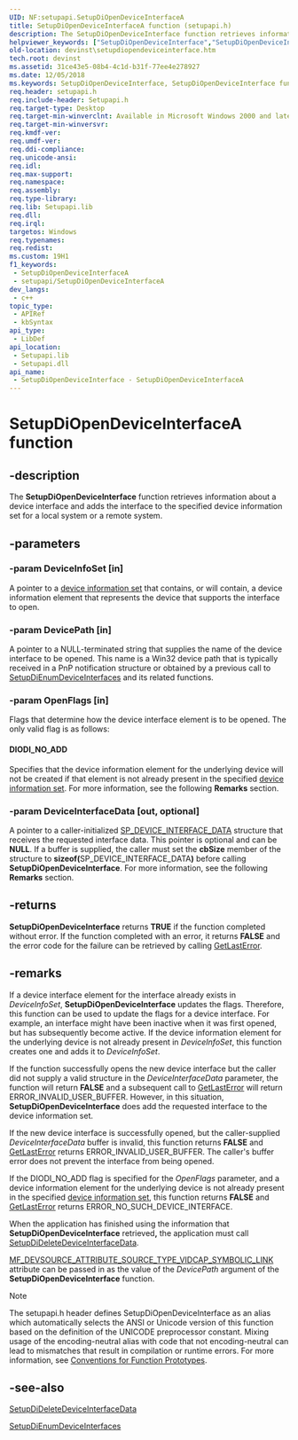 ```yaml
---
UID: NF:setupapi.SetupDiOpenDeviceInterfaceA
title: SetupDiOpenDeviceInterfaceA function (setupapi.h)
description: The SetupDiOpenDeviceInterface function retrieves information about a device interface and adds the interface to the specified device information set for a local system or a remote system.
helpviewer_keywords: ["SetupDiOpenDeviceInterface","SetupDiOpenDeviceInterface function [Device and Driver Installation]","SetupDiOpenDeviceInterfaceA","SetupDiOpenDeviceInterfaceW","devinst.setupdiopendeviceinterface","di-rtns_4505f6a3-e634-4070-a9b3-1487c2808838.xml","setupapi/SetupDiOpenDeviceInterface"]
old-location: devinst\setupdiopendeviceinterface.htm
tech.root: devinst
ms.assetid: 31ce43e5-08b4-4c1d-b31f-77ee4e278927
ms.date: 12/05/2018
ms.keywords: SetupDiOpenDeviceInterface, SetupDiOpenDeviceInterface function [Device and Driver Installation], SetupDiOpenDeviceInterfaceA, SetupDiOpenDeviceInterfaceW, devinst.setupdiopendeviceinterface, di-rtns_4505f6a3-e634-4070-a9b3-1487c2808838.xml, setupapi/SetupDiOpenDeviceInterface
req.header: setupapi.h
req.include-header: Setupapi.h
req.target-type: Desktop
req.target-min-winverclnt: Available in Microsoft Windows 2000 and later versions of Windows.
req.target-min-winversvr: 
req.kmdf-ver: 
req.umdf-ver: 
req.ddi-compliance: 
req.unicode-ansi: 
req.idl: 
req.max-support: 
req.namespace: 
req.assembly: 
req.type-library: 
req.lib: Setupapi.lib
req.dll: 
req.irql: 
targetos: Windows
req.typenames: 
req.redist: 
ms.custom: 19H1
f1_keywords:
 - SetupDiOpenDeviceInterfaceA
 - setupapi/SetupDiOpenDeviceInterfaceA
dev_langs:
 - c++
topic_type:
 - APIRef
 - kbSyntax
api_type:
 - LibDef
api_location:
 - Setupapi.lib
 - Setupapi.dll
api_name:
 - SetupDiOpenDeviceInterface - SetupDiOpenDeviceInterfaceA
---
```


# SetupDiOpenDeviceInterfaceA function


## -description

The <b>SetupDiOpenDeviceInterface</b> function retrieves information about a device interface and adds the interface to the specified device information set for a local system or a remote system.

## -parameters

### -param DeviceInfoSet [in]

A pointer to a <a href="/windows-hardware/drivers/install/device-information-sets">device information set</a> that contains, or will contain, a device information element that represents the device that supports the interface to open.

### -param DevicePath [in]

A pointer to a NULL-terminated string that supplies the name of the device interface to be opened. This name is a Win32 device path that is typically received in a PnP notification structure or obtained by a previous call to <a href="/windows/desktop/api/setupapi/nf-setupapi-setupdienumdeviceinterfaces">SetupDiEnumDeviceInterfaces</a> and its related functions.

### -param OpenFlags [in]

Flags that determine how the device interface element is to be opened. The only valid flag is as follows: 





#### DIODI_NO_ADD

Specifies that the device information element for the underlying device will not be created if that element is not already present in the specified <a href="/windows-hardware/drivers/install/device-information-sets">device information set</a>. For more information, see the following <b>Remarks</b> section.

### -param DeviceInterfaceData [out, optional]

A pointer to a caller-initialized  <a href="/windows/desktop/api/setupapi/ns-setupapi-sp_device_interface_data">SP_DEVICE_INTERFACE_DATA</a> structure that receives the requested interface data. This pointer is optional and can be <b>NULL</b>. If a buffer is supplied, the caller must set the <b>cbSize</b> member of the structure to <b>sizeof(</b>SP_DEVICE_INTERFACE_DATA<b>)</b> before calling <b>SetupDiOpenDeviceInterface</b>. For more information, see the following <b>Remarks</b> section.

## -returns

<b>SetupDiOpenDeviceInterface</b> returns <b>TRUE</b> if the function completed without error. If the function completed with an error, it returns <b>FALSE</b> and the error code for the failure can be retrieved by calling <a href="/windows/win32/api/errhandlingapi/nf-errhandlingapi-getlasterror">GetLastError</a>.

## -remarks

If a device interface element for the interface already exists in <i>DeviceInfoSet</i>, <b>SetupDiOpenDeviceInterface</b> updates the flags. Therefore, this function can be used to update the flags for a device interface. For example, an interface might have been inactive when it was first opened, but has subsequently become active. If the device information element for the underlying device is not already present in <i>DeviceInfoSet</i>, this function creates one and adds it to <i>DeviceInfoSet</i>. 

If the function successfully opens the new device interface but the caller did not supply a valid structure in the <i>DeviceInterfaceData</i> parameter, the function will return <b>FALSE</b> and a subsequent call to <a href="/windows/win32/api/errhandlingapi/nf-errhandlingapi-getlasterror">GetLastError</a> will return ERROR_INVALID_USER_BUFFER. However, in this situation, <b>SetupDiOpenDeviceInterface</b> does add the requested interface to the device information set.

If the new device interface is successfully opened, but the caller-supplied <i>DeviceInterfaceData</i> buffer is invalid, this function returns <b>FALSE</b> and <a href="/windows/win32/api/errhandlingapi/nf-errhandlingapi-getlasterror">GetLastError</a> returns ERROR_INVALID_USER_BUFFER. The caller's buffer error does not prevent the interface from being opened.

If the DIODI_NO_ADD flag is specified for the <i>OpenFlags</i> parameter, and a device information element for the underlying device is not already present in the specified <a href="/windows-hardware/drivers/install/device-information-sets">device information set</a>, this function returns <b>FALSE</b> and <a href="/windows/win32/api/errhandlingapi/nf-errhandlingapi-getlasterror">GetLastError</a> returns ERROR_NO_SUCH_DEVICE_INTERFACE. 

When the application has finished using the information that <b>SetupDiOpenDeviceInterface</b> retrieved<b>,</b> the application must call <a href="/windows/desktop/api/setupapi/nf-setupapi-setupdideletedeviceinterfacedata">SetupDiDeleteDeviceInterfaceData</a>.


<a href="/windows/desktop/medfound/mf-devsource-attribute-source-type-vidcap-symbolic-link">MF_DEVSOURCE_ATTRIBUTE_SOURCE_TYPE_VIDCAP_SYMBOLIC_LINK</a> attribute can be passed in as the value of the <i>DevicePath</i> argument of the <b>SetupDiOpenDeviceInterface</b> function.





> [!NOTE]
> The setupapi.h header defines SetupDiOpenDeviceInterface as an alias which automatically selects the ANSI or Unicode version of this function based on the definition of the UNICODE preprocessor constant. Mixing usage of the encoding-neutral alias with code that not encoding-neutral can lead to mismatches that result in compilation or runtime errors. For more information, see [Conventions for Function Prototypes](/windows/win32/intl/conventions-for-function-prototypes).

## -see-also

<a href="/windows/desktop/api/setupapi/nf-setupapi-setupdideletedeviceinterfacedata">SetupDiDeleteDeviceInterfaceData</a>



<a href="/windows/desktop/api/setupapi/nf-setupapi-setupdienumdeviceinterfaces">SetupDiEnumDeviceInterfaces</a>
